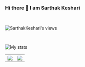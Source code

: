 ### Hi there 👋 I am Sarthak Keshari 
<br>

![SarthakKeshari's views](https://komarev.com/ghpvc/?username=SarthakKeshari)

<br>

![My stats](https://github-readme-stats.vercel.app/api?username=SarthakKeshari)

<table><tr><td><img src="https://github-readme-stats.vercel.app/api/top-langs/?username=SarthakKeshari&hide_progress=true"/></td><td><img src="https://github-readme-streak-stats.herokuapp.com/?user=SarthakKeshari"/></td></tr></table>


<!--
**SarthakKeshari/SarthakKeshari** is a ✨ _special_ ✨ repository because its `README.md` (this file) appears on your GitHub profile.

Here are some ideas to get you started:

- 🔭 I’m currently working on ...
- 🌱 I’m currently learning ...
- 👯 I’m looking to collaborate on ...
- 🤔 I’m looking for help with ...
- 💬 Ask me about ...
- 📫 How to reach me: ...
- 😄 Pronouns: ...
- ⚡ Fun fact: ...
-->
